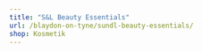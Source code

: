 ```yaml
---
title: "S&L Beauty Essentials"
url: /blaydon-on-tyne/sundl-beauty-essentials/
shop: Kosmetik
---
```


